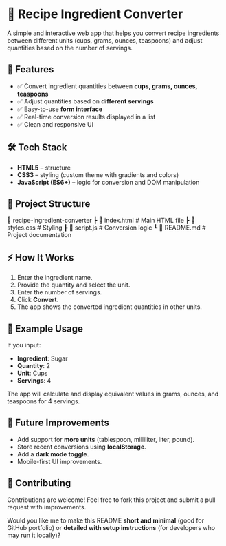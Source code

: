 # 🍴 Recipe Ingredient Converter

A simple and interactive web app that helps you convert recipe ingredients between different units (cups, grams, ounces, teaspoons) and adjust quantities based on the number of servings.

## 🚀 Features

* ✅ Convert ingredient quantities between **cups, grams, ounces, teaspoons**
* ✅ Adjust quantities based on **different servings**
* ✅ Easy-to-use **form interface**
* ✅ Real-time conversion results displayed in a list
* ✅ Clean and responsive UI

## 🛠️ Tech Stack

* **HTML5** – structure
* **CSS3** – styling (custom theme with gradients and colors)
* **JavaScript (ES6+)** – logic for conversion and DOM manipulation

## 📂 Project Structure

📁 recipe-ingredient-converter
 ┣ 📜 index.html     # Main HTML file
 ┣ 📜 styles.css     # Styling
 ┣ 📜 script.js      # Conversion logic
 ┗ 📜 README.md      # Project documentation

## ⚡ How It Works

1. Enter the ingredient name.
2. Provide the quantity and select the unit.
3. Enter the number of servings.
4. Click **Convert**.
5. The app shows the converted ingredient quantities in other units.

## 📖 Example Usage

If you input:

* **Ingredient**: Sugar
* **Quantity**: 2
* **Unit**: Cups
* **Servings**: 4

The app will calculate and display equivalent values in grams, ounces, and teaspoons for 4 servings.

## 🔮 Future Improvements

* Add support for **more units** (tablespoon, milliliter, liter, pound).
* Store recent conversions using **localStorage**.
* Add a **dark mode toggle**.
* Mobile-first UI improvements.

## 🤝 Contributing

Contributions are welcome! Feel free to fork this project and submit a pull request with improvements.

Would you like me to make this README **short and minimal** (good for GitHub portfolio) or **detailed with setup instructions** (for developers who may run it locally)?
